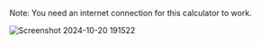 Note: You need an internet connection for this calculator to work. 

![Screenshot 2024-10-20 191522](https://github.com/user-attachments/assets/e879b5f1-bb05-4143-a249-63f20061939f)
